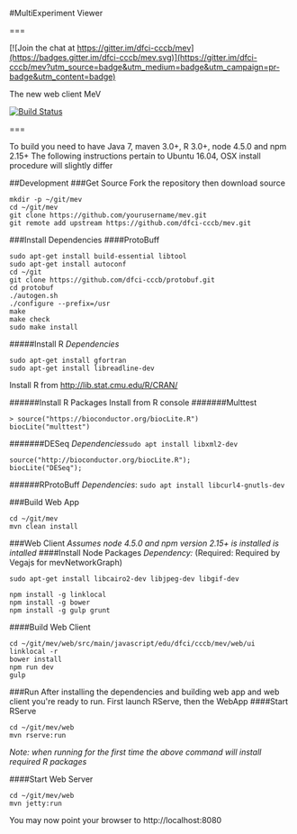 #MultiExperiment Viewer

===

[![Join the chat at https://gitter.im/dfci-cccb/mev](https://badges.gitter.im/dfci-cccb/mev.svg)](https://gitter.im/dfci-cccb/mev?utm_source=badge&utm_medium=badge&utm_campaign=pr-badge&utm_content=badge)

The new web client MeV
 
[![Build Status](https://travis-ci.org/dfci-cccb/mev.svg?branch=master)](https://travis-ci.org/dfci-cccb/mev)

===

To build you need to have Java 7, maven 3.0+, R 3.0+, node 4.5.0 and npm 2.15+
The following instructions pertain to Ubuntu 16.04, OSX install procedure will slightly differ  

##Development
###Get Source
Fork the repository then download source
```
mkdir -p ~/git/mev
cd ~/git/mev
git clone https://github.com/yourusername/mev.git
git remote add upstream https://github.com/dfci-cccb/mev.git 
```
###Install Dependencies
####ProtoBuff
```
sudo apt-get install build-essential libtool
sudo apt-get install autoconf
cd ~/git
git clone https://github.com/dfci-cccb/protobuf.git
cd protobuf
./autogen.sh
./configure --prefix=/usr
make
make check
sudo make install
```

#####Install R
*Dependencies*
```
sudo apt-get install gfortran
sudo apt-get install libreadline-dev
```
Install R from http://lib.stat.cmu.edu/R/CRAN/ 


######Install R Packages
Install from R console
#######Multtest
```
> source("https://bioconductor.org/biocLite.R")
biocLite("multtest")
```
#######DESeq
*Dependencies*```sudo apt install libxml2-dev```
```
source("http://bioconductor.org/biocLite.R");
biocLite("DESeq");
```
######RProtoBuff
*Dependencies*:
```sudo apt install libcurl4-gnutls-dev```

###Build Web App
```
cd ~/git/mev
mvn clean install
```
###Web Client
*Assumes node 4.5.0 and npm version 2.15+ is installed is intalled*
####Install Node Packages
*Dependency:*
(Required: Required by Vegajs for mevNetworkGraph)
```
sudo apt-get install libcairo2-dev libjpeg-dev libgif-dev
```
```
npm install -g linklocal
npm install -g bower
npm install -g gulp grunt
```

####Build Web Client
```
cd ~/git/mev/web/src/main/javascript/edu/dfci/cccb/mev/web/ui
linklocal -r
bower install
npm run dev
gulp
```
###Run
After installing the dependencies and building web app and web client you're ready to run. First launch RServe, then the WebApp 
####Start RServe
```
cd ~/git/mev/web
mvn rserve:run
```
*Note: when running for the first time the above command will install required R packages*

####Start Web Server
```
cd ~/git/mev/web
mvn jetty:run
```
You may now point your browser to http://localhost:8080
